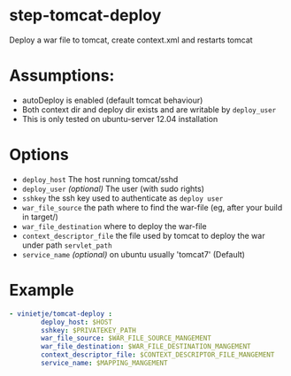step-tomcat-deploy
==================

Deploy a war file to tomcat, create context.xml and restarts tomcat

# Assumptions:
* autoDeploy is enabled (default tomcat behaviour)
* Both context dir and deploy dir exists and are writable by `deploy_user`
* This is only tested on ubuntu-server 12.04 installation


# Options
* `deploy_host` The host running tomcat/sshd
* `deploy_user` _(optional)_ The user (with sudo rights)
* `sshkey` the ssh key used to authenticate as `deploy user`
* `war_file_source` the path where to find the war-file (eg, after your build in target/)
* `war_file_destination` where to deploy the war-file
* `context_descriptor_file` the file used by tomcat to deploy the war under path `servlet_path`
* `service_name` _(optional)_ on ubuntu usually 'tomcat7' (Default)


# Example
```yaml
- vinietje/tomcat-deploy :
        deploy_host: $HOST
        sshkey: $PRIVATEKEY_PATH
        war_file_source: $WAR_FILE_SOURCE_MANGEMENT
        war_file_destination: $WAR_FILE_DESTINATION_MANGEMENT
        context_descriptor_file: $CONTEXT_DESCRIPTOR_FILE_MANGEMENT
        service_name: $MAPPING_MANGEMENT
```